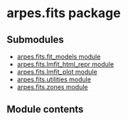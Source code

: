 arpes.fits package
==================

Submodules
----------

-   [arpes.fits.fit\_models module](arpes.fits.fit_models)
-   [arpes.fits.lmfit\_html\_repr module](arpes.fits.lmfit_html_repr)
-   [arpes.fits.lmfit\_plot module](arpes.fits.lmfit_plot)
-   [arpes.fits.utilities module](arpes.fits.utilities)
-   [arpes.fits.zones module](arpes.fits.zones)

Module contents
---------------
